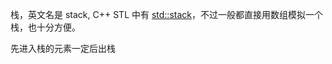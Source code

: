 栈，英文名是 stack, C++ STL 中有 [std::stack](https://en.cppreference.com/w/cpp/container/stack)，不过一般都直接用数组模拟一个栈，也十分方便。

先进入栈的元素一定后出栈
